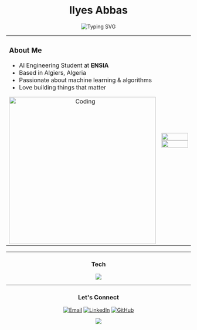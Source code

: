 <div align="center">

# Ilyes Abbas

<img src="https://readme-typing-svg.herokuapp.com?font=Fira+Code&size=20&duration=3000&pause=1000&color=58A6FF&center=true&vCenter=true&width=435&lines=AI+Engineering+Student;ENSIA+Student" alt="Typing SVG" />

</div>

<table>
<tr>
<td width="50%">

### About Me

- AI Engineering Student at **ENSIA**
- Based in Algiers, Algeria
- Passionate about machine learning & algorithms
- Love building things that matter

<div align="center">
<img alt="Coding" width="400" src="https://user-images.githubusercontent.com/74038190/229223263-cf2e4b07-2615-4f87-9c38-e37600f8381a.gif">
</div>

</td>
<td width="50%">

<img src="https://github-readme-stats.vercel.app/api?username=ilyyeees&show_icons=true&theme=tokyonight&hide_border=true&bg_color=1a1b27&title_color=70a5fd&text_color=a9b1d6&icon_color=bb9af7" width="100%"/>

<img src="https://github-readme-streak-stats.herokuapp.com?user=ilyyeees&theme=tokyonight&hide_border=true&background=1a1b27&stroke=565f89&ring=70a5fd&fire=ff9e64&currStreakLabel=70a5fd" width="100%"/>

</td>
</tr>
</table>

---

<div align="center">

### Tech

<img src="https://skillicons.dev/icons?i=python,cpp,js,tensorflow,pytorch,react,nodejs,git,linux,docker" />

---

### Let's Connect

[![Email](https://img.shields.io/badge/Email-0078D4?style=for-the-badge&logo=microsoft-outlook&logoColor=white)](mailto:ilyes.abbas@ensia.edu.dz)
[![LinkedIn](https://img.shields.io/badge/LinkedIn-0077B5?style=for-the-badge&logo=linkedin&logoColor=white)](https://linkedin.com/in/ilyes-abbas)
[![GitHub](https://img.shields.io/badge/GitHub-181717?style=for-the-badge&logo=github&logoColor=white)](https://github.com/ilyyeees)

<img src="https://capsule-render.vercel.app/api?type=waving&color=58A6FF&height=100&section=footer"/>

</div>
